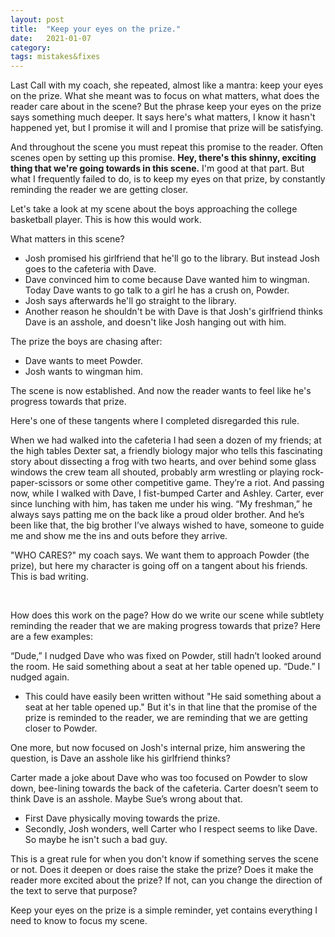```yaml
---
layout: post
title:  "Keep your eyes on the prize."
date:   2021-01-07
category: 
tags: mistakes&fixes
---
```

Last Call with my coach, she repeated, almost like a mantra: keep your eyes on the prize. What she meant was to focus on what matters, what does the reader care about in the scene?  But the phrase keep your eyes on the prize says something much deeper. It says here's what matters, I know it hasn't happened yet, but I promise it will and I promise that prize will be satisfying.

And throughout the scene you must repeat this promise to the reader. Often scenes open by setting up this promise. **Hey, there's this shinny, exciting thing that we're going towards in this scene.** I'm good at that part. But what I frequently failed to do, is to keep my eyes on that prize, by constantly reminding the reader we are getting closer.

Let's take a look at my scene about the boys approaching the college basketball player. This is how this would work.

What matters in this scene?
- Josh promised his girlfriend that he'll go to the library. But instead Josh goes to the cafeteria with Dave.
- Dave convinced him to come because Dave wanted him to wingman. Today Dave wants to go talk to a girl he has a crush on, Powder.
- Josh says afterwards he'll go straight to the library.
- Another reason he shouldn't be with Dave is that Josh's girlfriend thinks Dave is an asshole, and doesn't like Josh hanging out with him.

The prize the boys are chasing after:
- Dave wants to meet Powder.
- Josh wants to wingman him.

The scene is now established. And now the reader wants to feel like he's progress towards that prize.

Here's one of these tangents where I completed disregarded this rule. 

When we had walked into the cafeteria I had seen a dozen of my friends; at the high tables Dexter sat, a friendly biology major who tells this fascinating story about dissecting a frog with two hearts, and over behind some glass windows the crew team all shouted, probably arm wrestling or playing rock-paper-scissors or some other competitive game. They’re a riot. And passing now, while I walked with Dave, I fist-bumped Carter and Ashley. Carter, ever since lunching with him, has taken me under his wing. “My freshman,” he always says patting me on the back like a proud older brother. And he’s been like that, the big brother I’ve always wished to have, someone to guide me and show me the ins and outs before they arrive.

"WHO CARES?" my coach says. We want them to approach Powder (the prize), but here my character is going off on a tangent about his friends. This is bad writing.

<br>

How does this work on the page? How do we write our scene while subtlety reminding the reader that we are making progress towards that prize? Here are a few examples:

“Dude,” I nudged Dave who was fixed on Powder, still hadn’t looked around the room. He said something about a seat at her table opened up. “Dude.” I nudged again.
- This could have easily been written without "He said something about a seat at her table opened up." But it's in that line that the promise of the prize is reminded to the reader, we are reminding that we are getting closer to Powder.

One more, but now focused on Josh's internal prize, him answering the question, is Dave an asshole like his girlfriend thinks?

Carter made a joke about Dave who was too focused on Powder to slow down, bee-lining towards the back of the cafeteria. Carter doesn’t seem to think Dave is an asshole. Maybe Sue’s wrong about that.
- First Dave physically moving towards the prize.
- Secondly, Josh wonders, well Carter who I respect seems to like Dave. So maybe he isn't such a bad guy.

This is a great rule for when you don't know if something serves the scene or not. Does it deepen or does raise the stake the prize? Does it make the reader more excited about the prize? If not, can you change the direction of the text to serve that purpose? 

Keep your eyes on the prize is a simple reminder, yet contains everything I need to know to focus my scene.